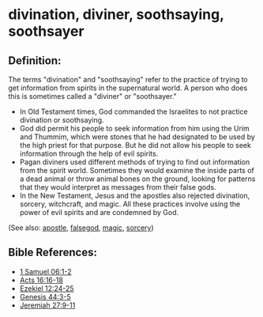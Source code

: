 # divination, diviner, soothsaying, soothsayer #

## Definition: ##

The terms "divination" and "soothsaying" refer to the practice of trying to get information from spirits in the supernatural world. A person who does this is sometimes called a "diviner" or "soothsayer."

* In Old Testament times, God commanded the Israelites to not practice divination or soothsaying.
* God did permit his people to seek information from him using the Urim and Thummim, which were stones that he had designated to be used by the high priest for that purpose. But he did not allow his people to seek information through the help of evil spirits.
* Pagan diviners used different methods of trying to find out information from the spirit world. Sometimes they would examine the inside parts of a dead animal or throw animal bones on the ground, looking for patterns that they would interpret as messages from their false gods.
* In the New Testament, Jesus and the apostles also rejected divination, sorcery, witchcraft, and magic. All these practices involve using the power of evil spirits and are condemned by God.

(See also: [apostle](../kt/apostle.md), [falsegod](../kt/falsegod.md), [magic](../other/magic.md), [sorcery](../other/sorcery.md))

## Bible References: ##

* [1 Samuel 06:1-2](https://door43.org/en/bible/notes/1sa/06/01)
* [Acts 16:16-18](https://door43.org/en/bible/notes/act/16/16)
* [Ezekiel 12:24-25](https://door43.org/en/bible/notes/ezk/12/24)
* [Genesis 44:3-5](https://door43.org/en/bible/notes/gen/44/03)
* [Jeremiah 27:9-11](https://door43.org/en/bible/notes/jer/27/09)


